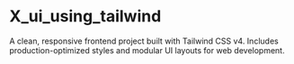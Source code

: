 # X_ui_using_tailwind
A clean, responsive frontend project built with Tailwind CSS v4. Includes production-optimized styles and modular UI layouts for web development.
